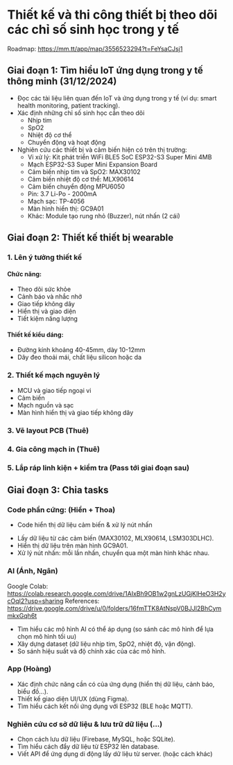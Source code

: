 # Thiết kế và thi công thiết bị theo dõi các chỉ số sinh học trong y tế 
Roadmap: https://mm.tt/app/map/3556523294?t=FeYsaCJsj1
## Giai đoạn 1: Tìm hiểu IoT ứng dụng trong y tế thông minh (31/12/2024)
- Đọc các tài liệu liên quan đến IoT và ứng dụng trong y tế (ví dụ: smart health monitoring, patient tracking).
- Xác định những chỉ số sinh học cần theo dõi
  + Nhịp tim
  + SpO2
  + Nhiệt độ cơ thể
  + Chuyển động và hoạt động
- Nghiên cứu các thiết bị và cảm biến hiện có trên thị trường:
  + Vi xử lý: Kit phát triển WiFi BLE5 SoC ESP32-S3 Super Mini 4MB
  + Mạch ESP32-S3 Super Mini Expansion Board
  + Cảm biến nhịp tim và SpO2: MAX30102
  + Cảm biến nhiệt độ cơ thể: MLX90614
  + Cảm biến chuyển động MPU6050
  + Pin: 3.7 Li-Po - 2000mA
  + Mạch sạc: TP-4056
  + Màn hình hiển thị: GC9A01
  + Khác: Module tạo rung nhỏ (Buzzer), nút nhấn (2 cái)

## Giai đoạn 2: Thiết kế thiết bị wearable 
### 1. Lên ý tưởng thiết kế
#### Chức năng:
- Theo dõi sức khỏe
- Cảnh báo và nhắc nhở
- Giao tiếp không dây
- Hiển thị và giao diện
- Tiết kiệm năng lượng
#### Thiết kế kiểu dáng:
- Đường kính khoảng 40-45mm, dày 10-12mm
- Dây đeo thoải mái, chất liệu silicon hoặc da
### 2. Thiết kế mạch nguyên lý
- MCU và giao tiếp ngoại vi
- Cảm biến
- Mạch nguồn và sạc
- Màn hình hiển thị và giao tiếp không dây
### 3. Vẽ layout PCB (Thuê)
### 4. Gia công mạch in (Thuê)
### 5. Lắp ráp linh kiện + kiểm tra (Pass tới giai đoạn sau)

## Giai đoạn 3: Chia tasks
### Code phần cứng: (Hiển + Thoa)
- Code hiển thị dữ liệu cảm biến & xử lý nút nhấn
+ Lấy dữ liệu từ các cảm biến (MAX30102, MLX90614, LSM303DLHC).
+ Hiển thị dữ liệu trên màn hình GC9A01.
+ Xử lý nút nhấn: mỗi lần nhấn, chuyển qua một màn hình khác nhau.

### AI (Ánh, Ngân)
Google Colab:  https://colab.research.google.com/drive/1AIxBh9OB1w2gnLzUGjKlHeO3H2ycOqI2?usp=sharing
References: https://drive.google.com/drive/u/0/folders/16fmTTK8AtNspV0BJJl2BhCymmkxGqh6t

+ Tìm hiểu các mô hình AI có thể áp dụng (so sánh các mô hình để lựa chọn mô hình tối uu)
+ Xây dựng dataset (dữ liệu nhịp tim, SpO2, nhiệt độ, vận động).
+ So sánh hiệu suất và độ chính xác của các mô hình.

### App (Hoàng)
+ Xác định chức năng cần có của ứng dụng (hiển thị dữ liệu, cảnh báo, biểu đồ…).
+ Thiết kế giao diện UI/UX (dùng Figma).
+ Tìm hiểu cách kết nối ứng dụng với ESP32 (BLE hoặc MQTT).

### Nghiên cứu cơ sở dữ liệu & lưu trữ dữ liệu (...)
+ Chọn cách lưu dữ liệu (Firebase, MySQL, hoặc SQLite).
+ Tìm hiểu cách đẩy dữ liệu từ ESP32 lên database.
+ Viết API để ứng dụng di động lấy dữ liệu từ server. (hoặc cách khác)

